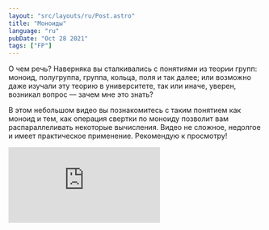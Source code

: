 ```yaml
---
layout: "src/layouts/ru/Post.astro"
title: "Моноиды"
language: "ru"
pubDate: "Oct 28 2021"
tags: ["FP"]
---
```


О чем речь? Наверняка вы сталкивались с понятиями из теории групп: моноид, полугруппа, группа, кольца, поля и так далее; или возможно даже изучали эту теорию в университете, так или иначе, уверен, возникал вопрос — зачем мне это знать?

В этом небольшом видео вы познакомитесь с таким понятием как моноид и тем, как операция свертки по моноиду позволит вам распараллеливать некоторые вычисления. Видео не сложное, недолгое и имеет практическое применение. Рекомендую к просмотру!

<iframe src="https://www.youtube.com/embed/MIdCilcEuwo" title="YouTube video player" frameborder="0" allowfullscreen></iframe>